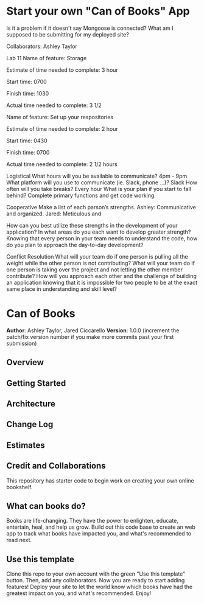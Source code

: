 # Start your own "Can of Books" App

Is it a problem if it doesn't say Mongoose is connected?
What am I supposed to be submitting for my deployed site?


Collaborators:
Ashley Taylor

  Lab 11
Name of feature: Storage

Estimate of time needed to complete: 3 hour

Start time: 0700

Finish time: 1030

Actual time needed to complete: 3 1/2


Name of feature: Set up your respositories

Estimate of time needed to complete: 2 hour

Start time: 0430

Finish time: 0700

Actual time needed to complete: 2 1/2 hours



Logistical
What hours will you be available to communicate? 4pm - 9pm
What platform will you use to communicate (ie. Slack, phone …)? Slack
How often will you take breaks? Every hour
What is your plan if you start to fall behind? Complete primary functions and get code working.

Cooperative
Make a list of each parson’s strengths.
Ashley: Communicative and organized.
Jared: Meticulous and

How can you best utilize these strengths in the development of your application?
In what areas do you each want to develop greater strength?
Knowing that every person in your team needs to understand the code, how do you plan to approach the day-to-day development?

Conflict Resolution
What will your team do if one person is pulling all the weight while the other person is not contributing?
What will your team do if one person is taking over the project and not letting the other member contribute?
How will you approach each other and the challenge of building an application knowing that it is impossible for two people to be at the exact same place in understanding and skill level?



# Can of Books

**Author**: Ashley Taylor, Jared Ciccarello
**Version**: 1.0.0 (increment the patch/fix version number if you make more commits past your first submission)

## Overview
<!-- Provide a high level overview of what this application is and why you are building it, beyond the fact that it's an assignment for this class. (i.e. What's your problem domain?) -->

## Getting Started
<!-- What are the steps that a user must take in order to build this app on their own machine and get it running? -->

## Architecture
<!-- Provide a detailed description of the application design. What technologies (languages, libraries, etc) you're using, and any other relevant design information. -->

## Change Log
<!-- Use this area to document the iterative changes made to your application as each feature is successfully implemented. Use time stamps. Here's an example:

01-01-2001 4:59pm - Application now has a fully-functional express server, with a GET route for the location resource. -->

## Estimates
<!-- See below -->

## Credit and Collaborations
<!-- Give credit (and a link) to other people or resources that helped you build this application. -->




This repository has starter code to begin work on creating your own online bookshelf.

## What can books do?

Books are life-changing. They have the power to enlighten, educate, entertain, heal, and help us grow. Build out this code base to create an web app to track what books have impacted you, and what's recommended to read next.

## Use this template

Clone this repo to your own account with the green "Use this template" button. Then, add any collaborators. Now you are ready to start adding features! Deploy your site to let the world know which books have had the greatest impact on you, and what's recommended. Enjoy!
